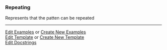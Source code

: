 ### <a id="McUtils.Parsers.RegexPatterns.Repeating">Repeating</a>
Represents that the patten can be repeated



___

[Edit Examples](https://github.com/McCoyGroup/McUtils/edit/edit/ci/examples/ci/docs/McUtils/Parsers/RegexPatterns/Repeating.md) or 
[Create New Examples](https://github.com/McCoyGroup/McUtils/new/edit/?filename=ci/examples/ci/docs/McUtils/Parsers/RegexPatterns/Repeating.md) <br/>
[Edit Template](https://github.com/McCoyGroup/McUtils/edit/edit/ci/docs/ci/docs/McUtils/Parsers/RegexPatterns/Repeating.md) or 
[Create New Template](https://github.com/McCoyGroup/McUtils/new/edit/?filename=ci/docs/templates/ci/docs/McUtils/Parsers/RegexPatterns/Repeating.md) <br/>
[Edit Docstrings](https://github.com/McCoyGroup/McUtils/edit/edit/McUtils/Parsers/RegexPatterns/Repeating/__init__.py?message=Update%20Docs)